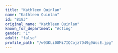 ```yaml
---
title: "Kathleen Quinlan"
name: "Kathleen Quinlan"
id: "8183"
original_name: "Kathleen Quinlan"
known_for_department: "Acting"
gender: "1"
adult: "false"
profile_path: "/w93KLi08Mi7IQCojz7D49g9WccE.jpg"
---
```

